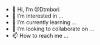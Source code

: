 - 👋 Hi, I’m @Dtmbori
- 👀 I’m interested in ...
- 🌱 I’m currently learning ...
- 💞️ I’m looking to collaborate on ...
- 📫 How to reach me ...

<!---
Dtmbori/Dtmbori is a ✨ special ✨ repository because its `README.md` (this file) appears on your GitHub profile.
You can click the Preview link to take a look at your changes.
--->
